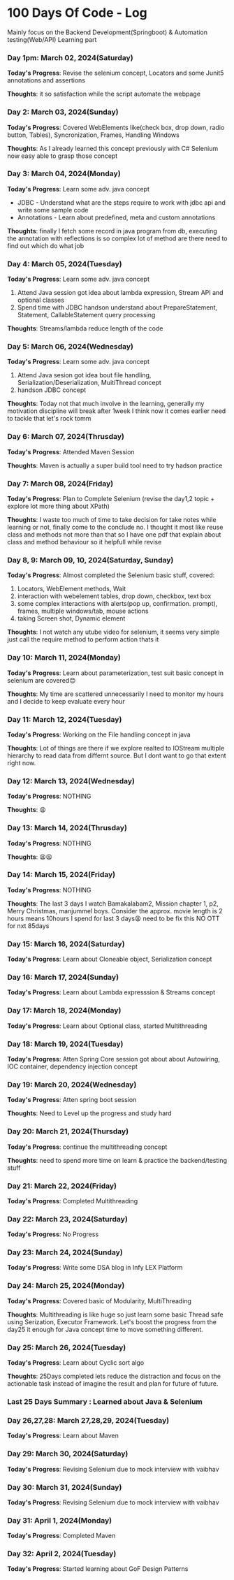 # 100 Days Of Code - Log
Mainly focus on the Backend Development(Springboot) & Automation testing(Web/API) Learning part

### Day 1pm: March 02, 2024(Saturday) 

**Today's Progress**: Revise the selenium concept, Locators and some Junit5 annotations and assertions

**Thoughts**: it so satisfaction while the script automate the webpage

### Day 2: March 03, 2024(Sunday) 

**Today's Progress**: Covered WebElements like(check box, drop down, radio button, Tables), Syncronization, Frames, Handling Windows

**Thoughts**: As I already learned this concept previously with C# Selenium now easy able to grasp those concept

### Day 3: March 04, 2024(Monday) 

**Today's Progress**: Learn some adv. java concept
* JDBC - Understand what are the steps require to work with jdbc api and write some sample code
* Annotations - Learn about predefined, meta and custom annotations

**Thoughts**: finally I fetch some record in java program from db, executing the annotation with reflections is so complex lot of method are there need to find out which do what job

### Day 4: March 05, 2024(Tuesday) 

**Today's Progress**: Learn some adv. java concept
1. Attend Java session got idea about lambda expression, Stream API and optional classes
2. Spend time with JDBC handson understand about PrepareStatement, Statement, CallableStatement query processing

**Thoughts**: Streams/lambda reduce length of the code

### Day 5: March 06, 2024(Wednesday) 

**Today's Progress**: Learn some adv. java concept
1. Attend Java sesion got idea bout file handling, Serialization/Deserialization, MuitiThread concept
2. handson JDBC concept 

**Thoughts**: Today not that much involve in the learning, generally my motivation discipline will break after 1week I think now it comes earlier need to tackle that let's rock tomm

### Day 6: March 07, 2024(Thrusday) 

**Today's Progress**: Attended Maven Session

**Thoughts**: Maven is actually a super build tool need to try hadson practice

### Day 7: March 08, 2024(Friday) 

**Today's Progress**: Plan to Complete Selenium (revise the day1,2 topic + explore lot more thing about XPath)

**Thoughts**: I waste too much of time to take decision for take notes while learning or not, finally come to the conclude no. I thought it most like reuse class and methods not more than that so I have one pdf that explain about class and method behaviour so it helpfull while revise

### Day 8, 9: March 09, 10, 2024(Saturday, Sunday) 

**Today's Progress**: Almost completed the Selenium basic stuff, covered:
1. Locators, WebElement methods, Wait 
2. interaction with webelement tables, drop down, checkbox, text box
3. some complex interactions with alerts(pop up, confirmation. prompt), frames, multiple windows/tab, mouse actions
4. taking Screen shot, Dynamic element

**Thoughts**: I not watch any utube video for selenium, it seems very simple just call the require method to perform action thats it

### Day 10: March 11, 2024(Monday) 

**Today's Progress**: Learn about parameterization, test suit basic concept in selenium are covered😊

**Thoughts**: My time are scattered unnecessarily I need to monitor my hours and I decide to keep evaluate every hour

### Day 11: March 12, 2024(Tuesday) 

**Today's Progress**: Working on the File handling concept in java

**Thoughts**: Lot of things are there if we explore realted to IOStream multiple hierarchy to read data from differnt source. But I dont want to go that extent right now. 

### Day 12: March 13, 2024(Wednesday) 

**Today's Progress**: NOTHING

**Thoughts**: 😫

### Day 13: March 14, 2024(Thrusday) 

**Today's Progress**: NOTHING

**Thoughts**: 😫😫

### Day 14: March 15, 2024(Friday) 

**Today's Progress**: NOTHING

**Thoughts**: The last 3 days I watch Bamakalabam2, Mission chapter 1, p2, Merry Christmas, manjummel boys. Consider the approx. movie length is 2 hours means 10hours I spend for last 3 days😫 need to be fix this NO OTT for nxt 85days

### Day 15: March 16, 2024(Saturday) 

**Today's Progress**: Learn about Cloneable object, Serialization concept

### Day 16: March 17, 2024(Sunday) 

**Today's Progress**: Learn about Lambda expresssion & Streams concept

### Day 17: March 18, 2024(Monday) 

**Today's Progress**: Learn about Optional class, started Multithreading

### Day 18: March 19, 2024(Tuesday) 

**Today's Progress**: Atten Spring Core session got about about Autowiring, IOC container, dependency injection concept

### Day 19: March 20, 2024(Wednesday) 

**Today's Progress**: Atten spring boot session 

**Thoughts**: Need to Level up the progress and study hard

### Day 20: March 21, 2024(Thursday) 

**Today's Progress**: continue the multithreading concept

**Thoughts**: need to spend more time on learn & practice the backend/testing stuff

### Day 21: March 22, 2024(Friday) 

**Today's Progress**: Completed Multithreading 

### Day 22: March 23, 2024(Saturday) 

**Today's Progress**: No Progress

### Day 23: March 24, 2024(Sunday) 

**Today's Progress**: Write some DSA blog in Infy LEX Platform

### Day 24: March 25, 2024(Monday) 

**Today's Progress**: Covered basic of Modularity, MultiThreading

**Thoughts**: Multithreading is like huge so just learn some basic Thread safe using Serization, Executor Framework. Let's boost the progress from the day25 it enough for Java concept time to move something different.

### Day 25: March 26, 2024(Tuesday) 

**Today's Progress**: Learn about Cyclic sort algo 

**Thoughts**: 25Days completed lets reduce the distraction and focus on the actionable task instead of imagine the result and plan for future of future.

### Last 25 Days Summary : Learned about Java & Selenium 

### Day 26,27,28: March 27,28,29, 2024(Tuesday) 

**Today's Progress**: Learn about Maven

### Day 29: March 30, 2024(Saturday) 

**Today's Progress**: Revising Selenium due to mock interview with vaibhav

### Day 30: March 31, 2024(Sunday) 

**Today's Progress**: Revising Selenium due to mock interview with vaibhav

### Day 31: April 1, 2024(Monday) 

**Today's Progress**: Completed Maven

### Day 32: April 2, 2024(Tuesday) 

**Today's Progress**: Started learning about GoF Design Patterns

